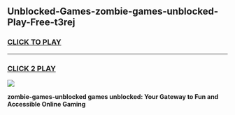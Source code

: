
## Unblocked-Games-zombie-games-unblocked-Play-Free-t3rej
<h3>
<a href="https://premium76.site?title=zombie-games-unblocked&ref=20A">CLICK TO PLAY</a></h3>
<hr>

<h3>
<a href="https://premium76.site?title=zombie-games-unblocked&ref=20A">CLICK 2 PLAY</a>
  
</h3>

<a href="https://premium76.site?title=zombie-games-unblocked&ref=20A"><img src="https://clearcache.store/games.png"></a>


**zombie-games-unblocked games unblocked: Your Gateway to Fun and Accessible Online Gaming**
